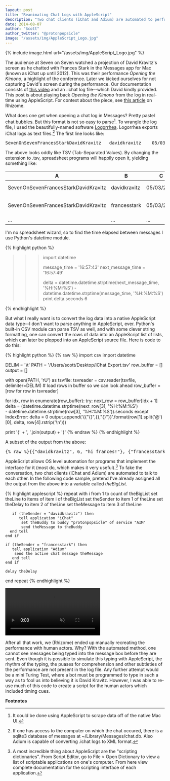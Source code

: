 ```yaml
---
layout: post
title: "Reanimating Chat Logs with AppleScript"
description: "Two chat clients (iChat and Adium) are automated to perform Frances Stark and David Kravitz's Opening the Kimono (2014)."
date: 2014-08-07
author: "Scott"
author_twitter: "@protonpopsicle"
image: "/assets/img/AppleScript_Logo.jpg"
---
```


{% include image.html url="/assets/img/AppleScript_Logo.jpg" %} 

The audience at Seven on Seven watched a projection of David Kravitz's screen as he chatted with Frances Stark in the Messages app for Mac (known as iChat up until 2012). This was their performance *Opening the Kimono*, a highlight of the conference. Later we kicked ourselves for not capturing David's screen during the performance. Our documentation consists of [this video](http://vimeo.com/96086719) and an .ichat log file--which David kindly provided. This post is about playing back *Opening the Kimono* from the log in real-time using AppleScript. For context about the piece, see [this article](http://rhizome.org/editorial/2014/aug/7/opening-kimono/) on Rhizome.

<!--more-->

What does one get when opening a chat log in Messages? Pretty pastel chat bubbles. But this format is not so easy to parse[^1]. To wrangle the log file, I used the beautifully-named software [Logorrhea](http://spiny.com/logorrhea/). Logorrhea exports iChat logs as text files.[^2] The first line looks like:

<pre>SevenOnSevenFrancesStarkDavidKravitz	davidkravitz	05/03/2014	16:57:43	hi frances!</pre>

The above looks oddly like TSV (Tab-Separated Values). By changing the extension to .tsv, spreadsheet programs will happily open it, yielding something like:

|A|B|C|D|E|
|-|-|-|-|-|
|SevenOnSevenFrancesStarkDavidKravitz|davidkravitz|05/03/2014|16:57:43|hi frances!|
|SevenOnSevenFrancesStarkDavidKravitz|francesstark|05/03/2014|16:57:49|well hello David!|
|...|...|...|...|...|

I'm no spreadsheet wizard, so to find the time elapsed between messages I use Python's datetime module.

{% highlight python %}
>>> import datetime
>>>
>>> message_time = '16:57:43'
>>> next_message_time = '16:57:49'
>>>
>>> delta = datetime.datetime.strptime(next_message_time, '%H:%M:%S') - datetime.datetime.strptime(message_time, '%H:%M:%S')
>>> print delta.seconds
6
>>>
{% endhighlight %}

But what I really want is to convert the log data into a native AppleScript data type--I don't want to parse anything in AppleScript, ever. Python's built-in CSV module can parse TSV as well, and with some clever string formatting, one can convert the rows of data into an AppleScript list of lists, which can later be plopped into an AppleScript source file. Here is
code to do this:

{% highlight python %}
{% raw %}
import csv
import datetime


DELIM = '\t'
PATH = '/Users/scott/Desktop/iChat Export.tsv'
row_buffer = []
output = []

with open(PATH, 'rU') as tsvfile:
    tsvreader = csv.reader(tsvfile, delimiter=DELIM)
    # load rows in buffer so we can look ahead
    row_buffer = [row for row in tsvreader] 

for idx, row in enumerate(row_buffer):
    try:
        next_row = row_buffer[idx + 1]
        delta = (datetime.datetime.strptime(next_row[3], '%H:%M:%S')\
                 - datetime.datetime.strptime(row[3], '%H:%M:%S')).seconds
    except IndexError:
        delta = 0
    output.append('{{"{}",{},"{}"}}'.format(row[1].split('@')[0], delta, row[4].rstrip('\n')))

print '{' + ', '.join(output) + '}'
{% endraw %}
{% endhighlight %}

A subset of the output from the above:

<pre>{% raw %}{{"davidkravitz", 6, "hi frances!"}, {"francesstark", 8, "well hello David!"}, {"davidkravitz", 30, "how’s it going?"}, {"francesstark", 9, "I’m feeling more than a little excited about much of what we discussed yesterday"}, {"davidkravitz", 17, "yeah me too"}, {"davidkravitz", 4, "we should start by telling the audience a bit about the start of this whole thing"}, {"davidkravitz", 15, "namely"}, {"davidkravitz", 6, "i had a friend who suggested that we do performance art"}, {"davidkravitz", 6, "well, what he called performance art"}, {"francesstark", 52, "hahahhaha"}}{% endraw %}</pre>

AppleScript allows OS level automation for programs that implement the interface for it (most do, which makes it very useful).[^3] To fake the conversation, two chat clients (iChat and Adium) are automated to talk to each other. In the following code sample, pretend I've already assigned all the output from the above into a variable called *theBigList*.

{% highlight applescript %}
repeat with i from 1 to count of theBigList
       set theLine to items of item i of theBigList
       set theSender to item 1 of theLine
       set theDelay to item 2 of theLine
       set theMessage to item 3 of theLine
       
       if (theSender = "davidkravitz") then
       	  tell application "iChat"
	       set theBuddy to buddy "protonpopsicle" of service "AIM"
	       send theMessage to theBuddy
	  end tell
	end if
					     
	if (theSender = "francesstark") then
	   tell application "Adium"
		send the active chat message theMessage
	   end tell
	end if
	
	delay theDelay
end repeat
{% endhighlight %}

<div class="img-box">
<video muted controls>
  <source src="/assets/video/Kimono-demo.mp4" type="video/mp4">
  Your browser does not support the video tag.
</video>
</div>

After all that work, we (Rhizome) ended up manually recreating the performance with human actors. Why? With the automated method, one cannot see messages being typed into the message box before they are sent. Even though it is possible to simulate this typing with AppleScript, the rhythm of the typing, the puases for comprehension and other subtleties of the performance are not present in the log file. Any further attempt would be a mini Turing Test, where a bot must be programmed to type in such a way as to fool us into believing it is David Kravitz. However, I was able to re-use much of this code to create a script for the human actors which included timing cues.

**Footnotes**

[^1]: It could be done using AppleScript to scrape data off of the native Mac UI.

[^2]: If one has access to the computer on which the chat occured, there is a sqlite3 database of messages at ~/Library/Messages/chat.db. Also Adium is capable of converting .ichat logs to XML format.

[^3]: A most incredible thing about AppleScript are the "scripting dictionaries". From Script Editor, go to  File > Open Dictionary to view a list of scriptable applications on one's computer. From here view complete documentation for the scripting interface of each application. 
